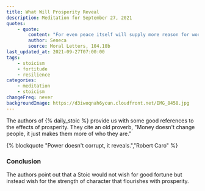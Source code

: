 ```yaml
---
title: What Will Prosperity Reveal
description: Meditation for September 27, 2021
quotes:
    - quote:
        content: "For even peace itself will supply more reason for worry. Not even safe circumstances will bring you confidence once your mind has been shocked — once it gets in the habit of blind panic, it can't provide for its own safety. For it doesn't really avoid danger, it just runs away. Yet we are exposed to greater danger with our backs turned."
        author: Seneca
        source: Moral Letters, 104.10b
last_updated_at: 2021-09-27T07:00:00
tags:
    - stoicism
    - fortitude
    - resilience
categories:
    - meditation
    - stoicism
changeFreq: never
backgroundImage: https://d3iwoqnah6ycun.cloudfront.net/IMG_8458.jpg
---
```


The authors of {% daily_stoic %} provide us with some good references to the effects of prosperity. They cite an old 
proverb, "Money doesn't change people, it just makes them more of who they are."

{% blockquote "Power doesn't corrupt, it reveals.","Robert Caro" %}

### Conclusion

The authors point out that a Stoic would not wish for good fortune but instead wish for the strength of character that 
flourishes with prosperity. 

